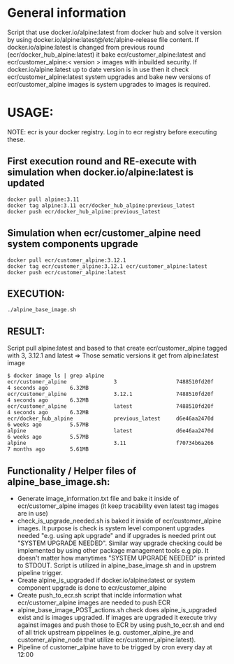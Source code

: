# General information
Script that use docker.io/alpine:latest from docker hub and solve it version by using docker.io/alpine:latest@/etc/alpine-release file content. 
If docker.io/alpine:latest is changed from previous round (ecr/docker_hub_alpine:latest) it bake ecr/customer_alpine:latest and ecr/customer_alpine:< version > images with inbuilded security. If docker.io/alpine:latest up to date version is in use then it check ecr/customer_alpine:latest system upgrades and bake new versions of ecr/customer_alpine images is system upgrades to images is required. 

# USAGE:
NOTE: ecr is your docker registry. Log in to ecr registry before executing these. 
## First execution round and RE-execute with simulation when docker.io/alpine:latest is updated
```
docker pull alpine:3.11
docker tag alpine:3.11 ecr/docker_hub_alpine:previous_latest
docker push ecr/docker_hub_alpine:previous_latest
```
## Simulation when ecr/customer_alpine need system components upgrade
```
docker pull ecr/customer_alpine:3.12.1
docker tag ecr/customer_alpine:3.12.1 ecr/customer_alpine:latest
docker push ecr/customer_alpine:latest
```
## EXECUTION: 
```
./alpine_base_image.sh
```
## RESULT:
Script pull alpine:latest and based to that create ecr/customer_alpine tagged with 3, 3.12.1 and latest => Those sematic versions it get from alpine:latest image
```
$ docker image ls | grep alpine
ecr/customer_alpine               3                   7488510fd20f        4 seconds ago       6.32MB
ecr/customer_alpine               3.12.1              7488510fd20f        4 seconds ago       6.32MB
ecr/customer_alpine               latest              7488510fd20f        4 seconds ago       6.32MB
ecr/docker_hub_alpine             previous_latest     d6e46aa2470d        6 weeks ago         5.57MB
alpine                            latest              d6e46aa2470d        6 weeks ago         5.57MB
alpine                            3.11                f70734b6a266        7 months ago        5.61MB
```

## Functionality / Helper files of alpine_base_image.sh:
- Generate image_information.txt file and bake it inside of ecr/customer_alpine images (it keep tracability even latest tag images are in use)
- check_is_upgrade_needed.sh is baked it inside of ecr/customer_alpine images. It purpose is check is system level component upgrades needed "e.g. using apk upgrade" and if upgrades is needed print out "SYSTEM UPGRADE NEEDED". Similar way upgrade checking could be implemented by using other package management tools e.g pip. It doesn't matter how manytimes "SYSTEM UPGRADE NEEDED" is printed to STDOUT. Script is utilized in alpine_base_image.sh and in upstrem pipeline trigger.
- Create alpine_is_upgraded if docker.io/alpine:latest or system component upgrade is done to ecr/customer_alpine
- Create push_to_ecr.sh script that inclde information what ecr/customer_alpine images are needed to push ECR
- alpine_base_image_POST_actions.sh check does alpine_is_upgraded exist and is images upgraded. If images are upgraded it execute trivy against images and push those to ECR by using push_to_ecr.sh and end of all trick upstream pippelines (e.g. customer_alpine_jre and customer_alpine_node that utilize ecr/customer_alpine:latest).
- Pipeline of customer_alpine have to be trigged by cron every day at 12:00